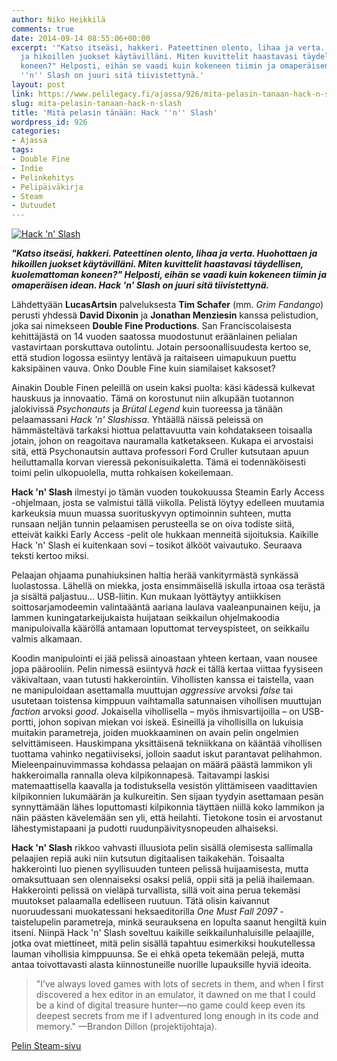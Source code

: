 ```yaml
---
author: Niko Heikkilä
comments: true
date: 2014-09-14 08:55:06+00:00
excerpt: '"Katso itseäsi, hakkeri. Pateettinen olento, lihaa ja verta. Huohottaen
  ja hikoillen juokset käytävilläni. Miten kuvittelit haastavasi täydellisen, kuolemattoman
  koneen?" Helposti, eihän se vaadi kuin kokeneen tiimin ja omaperäisen idean. Hack
  ''n'' Slash on juuri sitä tiivistettynä.'
layout: post
link: https://www.pelilegacy.fi/ajassa/926/mita-pelasin-tanaan-hack-n-slash
slug: mita-pelasin-tanaan-hack-n-slash
title: 'Mitä pelasin tänään: Hack ''n'' Slash'
wordpress_id: 926
categories:
- Ajassa
tags:
- Double Fine
- Indie
- Pelinkehitys
- Pelipäiväkirja
- Steam
- Uutuudet
---
```


[![Hack 'n' Slash](http://www.pelilegacy.fi/wp-content/uploads/2014/09/hack_n_slash-1050x590.png)](http://www.pelilegacy.fi/wp-content/uploads/2014/09/hack_n_slash.png)

**_"Katso itseäsi, hakkeri. Pateettinen olento, lihaa ja verta. Huohottaen ja hikoillen juokset käytävilläni. Miten kuvittelit haastavasi täydellisen, kuolemattoman koneen?" Helposti, eihän se vaadi kuin kokeneen tiimin ja omaperäisen idean. Hack 'n' Slash on juuri sitä tiivistettynä._**

Lähdettyään **LucasArtsin** palveluksesta **Tim Schafer** (mm. _Grim Fandango_) perusti yhdessä **David Dixonin** ja **Jonathan Menziesin** kanssa pelistudion, joka sai nimekseen **Double Fine Productions**. San Franciscolaisesta kehittäjästä on 14 vuoden saatossa muodostunut eräänlainen pelialan vastavirtaan porskuttava outolintu. Jotain persoonallisuudesta kertoo se, että studion logossa esiintyy lentävä ja raitaiseen uimapukuun puettu kaksipäinen vauva. Onko Double Fine kuin siamilaiset kaksoset?

Ainakin Double Finen peleillä on usein kaksi puolta: käsi kädessä kulkevat hauskuus ja innovaatio. Tämä on korostunut niin alkupään tuotannon jalokivissä _Psychonauts_ ja _Brütal Legend_ kuin tuoreessa ja tänään pelaamassani _Hack 'n' Slashissa_. Yhtäällä näissä peleissä on hämmästeltävä tarkaksi hiottua pelattavuutta vain kohdatakseen toisaalla jotain, johon on reagoitava nauramalla katketakseen. Kukapa ei arvostaisi sitä, että Psychonautsin auttava professori Ford Cruller kutsutaan apuun heiluttamalla korvan vieressä pekonisuikaletta. Tämä ei todennäköisesti toimi pelin ulkopuolella, mutta rohkaisen kokeilemaan.

**Hack 'n' Slash** ilmestyi jo tämän vuoden toukokuussa Steamin Early Access -ohjelmaan, josta se valmistui tällä viikolla. Pelistä löytyy edelleen muutamia karkeuksia muun muassa suorituskyvyn optimoinnin suhteen, mutta runsaan neljän tunnin pelaamisen perusteella se on oiva todiste siitä, etteivät kaikki Early Access -pelit ole hukkaan menneitä sijoituksia. Kaikille Hack 'n' Slash ei kuitenkaan sovi – tosikot älkööt vaivautuko. Seuraava teksti kertoo miksi.

Pelaajan ohjaama punahiuksinen haltia herää vankityrmästä synkässä luolastossa. Lähellä on miekka, josta ensimmäisellä iskulla irtoaa osa terästä ja sisältä paljastuu… USB-liitin. Kun mukaan lyöttäytyy antiikkisen soittosarjamodeemin valintaääntä aariana laulava vaaleanpunainen keiju, ja lammen kuningatarkeijukaista huijataan seikkailun ohjelmakoodia manipuloivalla kääröllä antamaan loputtomat terveyspisteet, on seikkailu valmis alkamaan.

Koodin manipulointi ei jää pelissä ainoastaan yhteen kertaan, vaan nousee jopa päärooliin. Pelin nimessä esiintyvä _hack_ ei tällä kertaa viittaa fyysiseen väkivaltaan, vaan tutusti hakkerointiin. Vihollisten kanssa ei taistella, vaan ne manipuloidaan asettamalla muuttujan _aggressive_ arvoksi _false_ tai usutetaan toistensa kimppuun vaihtamalla satunnaisen vihollisen muuttujan _faction_ arvoksi _good_. Jokaisella vihollisella – myös ihmisvartijoilla – on USB-portti, johon sopivan miekan voi iskeä. Esineillä ja vihollisilla on lukuisia muitakin parametreja, joiden muokkaaminen on avain pelin ongelmien selvittämiseen. Hauskimpana yksittäisenä tekniikkana on kääntää vihollisen tuottama vahinko negatiiviseksi, jolloin saadut iskut parantavat pelihahmon. Mieleenpainuvimmassa kohdassa pelaajan on määrä päästä lammikon yli hakkeroimalla rannalla oleva kilpikonnapesä. Taitavampi laskisi matemaattisella kaavalla ja todistuksella vesistön ylittämiseen vaadittavien kilpikonnien lukumäärän ja kulkureitin. Sen sijaan tyydyin asettamaan pesän synnyttämään lähes loputtomasti kilpikonnia täyttäen niillä koko lammikon ja näin päästen kävelemään sen yli, että heilahti. Tietokone tosin ei arvostanut lähestymistapaani ja pudotti ruudunpäivitysnopeuden alhaiseksi.

**Hack 'n' Slash** rikkoo vahvasti illuusiota pelin sisällä olemisesta sallimalla pelaajien repiä auki niin kutsutun digitaalisen taikakehän. Toisaalta hakkerointi luo pienen syyllisuuden tunteen pelissä huijaamisesta, mutta omaksuttuaan sen olennaiseksi osaksi peliä, oppii sitä ja peliä ihailemaan. Hakkerointi pelissä on vieläpä turvallista, sillä voit aina perua tekemäsi muutokset palaamalla edelliseen ruutuun. Tätä olisin kaivannut nuoruudessani muokatessani heksaeditorilla _One Must Fall 2097_ -taistelupelin parametreja, minkä seurauksena en lopulta saanut hengiltä kuin itseni. Niinpä Hack 'n' Slash soveltuu kaikille seikkailunhaluisille pelaajille, jotka ovat miettineet, mitä pelin sisällä tapahtuu esimerkiksi houkutellessa lauman vihollisia kimppuunsa. Se ei ehkä opeta tekemään pelejä, mutta antaa toivottavasti alasta kiinnostuneille nuorille lupauksille hyviä ideoita.



<blockquote>"I’ve always loved games with lots of secrets in them, and when I first discovered a hex editor in an emulator, it dawned on me that I could be a kind of digital treasure hunter—no game could keep even its deepest secrets from me if I adventured long enough in its code and memory." —Brandon Dillon (projektijohtaja).</blockquote>







[Pelin Steam-sivu](http://store.steampowered.com/app/246070/)

